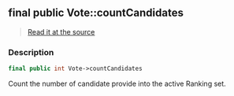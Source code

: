 ## final public Vote::countCandidates

> [Read it at the source](https://github.com/julien-boudry/Condorcet/blob/master/src/Vote.php#L21)

### Description    

```php
final public int Vote->countCandidates 
```

Count the number of candidate provide into the active Ranking set.
    
